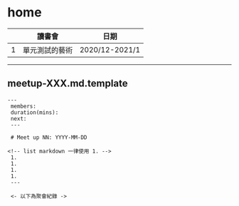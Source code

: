 # home

| | 讀書會 | 日期| 
|-|-      |-    |
|1|單元測試的藝術 | 2020/12-2021/1|

---

## meetup-XXX.md.template

```text
---
 members: 
 duration(mins): 
 next: 
 ---

 # Meet up NN: YYYY-MM-DD

<!-- list markdown 一律使用 1. -->
 1. 
 1. 
 1. 
 1. 
 ---
 
 <- 以下為聚會紀錄 ->
 
 
```

